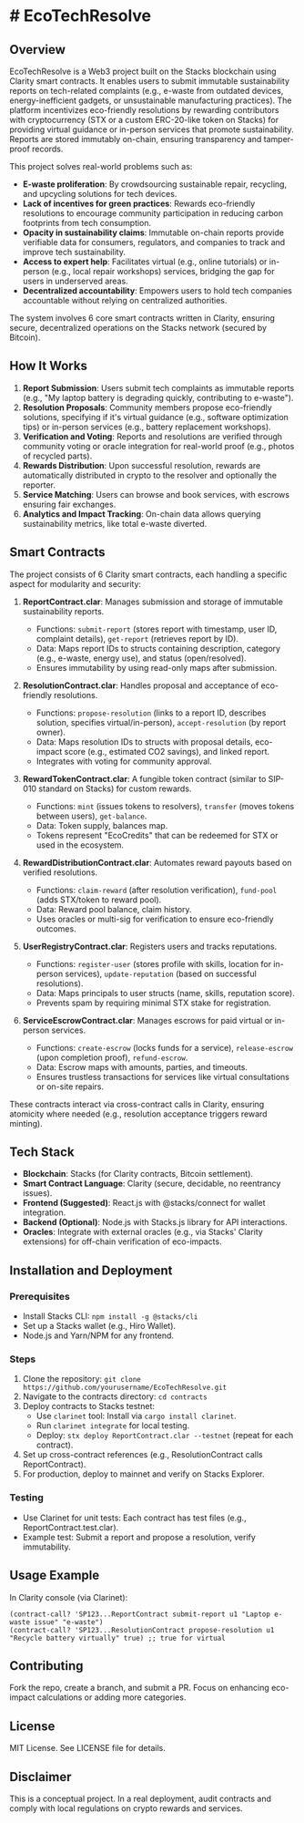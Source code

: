 # # EcoTechResolve

## Overview

EcoTechResolve is a Web3 project built on the Stacks blockchain using Clarity smart contracts. It enables users to submit immutable sustainability reports on tech-related complaints (e.g., e-waste from outdated devices, energy-inefficient gadgets, or unsustainable manufacturing practices). The platform incentivizes eco-friendly resolutions by rewarding contributors with cryptocurrency (STX or a custom ERC-20-like token on Stacks) for providing virtual guidance or in-person services that promote sustainability. Reports are stored immutably on-chain, ensuring transparency and tamper-proof records.

This project solves real-world problems such as:
- **E-waste proliferation**: By crowdsourcing sustainable repair, recycling, and upcycling solutions for tech devices.
- **Lack of incentives for green practices**: Rewards eco-friendly resolutions to encourage community participation in reducing carbon footprints from tech consumption.
- **Opacity in sustainability claims**: Immutable on-chain reports provide verifiable data for consumers, regulators, and companies to track and improve tech sustainability.
- **Access to expert help**: Facilitates virtual (e.g., online tutorials) or in-person (e.g., local repair workshops) services, bridging the gap for users in underserved areas.
- **Decentralized accountability**: Empowers users to hold tech companies accountable without relying on centralized authorities.

The system involves 6 core smart contracts written in Clarity, ensuring secure, decentralized operations on the Stacks network (secured by Bitcoin).

## How It Works

1. **Report Submission**: Users submit tech complaints as immutable reports (e.g., "My laptop battery is degrading quickly, contributing to e-waste").
2. **Resolution Proposals**: Community members propose eco-friendly solutions, specifying if it's virtual guidance (e.g., software optimization tips) or in-person services (e.g., battery replacement workshops).
3. **Verification and Voting**: Reports and resolutions are verified through community voting or oracle integration for real-world proof (e.g., photos of recycled parts).
4. **Rewards Distribution**: Upon successful resolution, rewards are automatically distributed in crypto to the resolver and optionally the reporter.
5. **Service Matching**: Users can browse and book services, with escrows ensuring fair exchanges.
6. **Analytics and Impact Tracking**: On-chain data allows querying sustainability metrics, like total e-waste diverted.

## Smart Contracts

The project consists of 6 Clarity smart contracts, each handling a specific aspect for modularity and security:

1. **ReportContract.clar**: Manages submission and storage of immutable sustainability reports.
   - Functions: `submit-report` (stores report with timestamp, user ID, complaint details), `get-report` (retrieves report by ID).
   - Data: Maps report IDs to structs containing description, category (e.g., e-waste, energy use), and status (open/resolved).
   - Ensures immutability by using read-only maps after submission.

2. **ResolutionContract.clar**: Handles proposal and acceptance of eco-friendly resolutions.
   - Functions: `propose-resolution` (links to a report ID, describes solution, specifies virtual/in-person), `accept-resolution` (by report owner).
   - Data: Maps resolution IDs to structs with proposal details, eco-impact score (e.g., estimated CO2 savings), and linked report.
   - Integrates with voting for community approval.

3. **RewardTokenContract.clar**: A fungible token contract (similar to SIP-010 standard on Stacks) for custom rewards.
   - Functions: `mint` (issues tokens to resolvers), `transfer` (moves tokens between users), `get-balance`.
   - Data: Token supply, balances map.
   - Tokens represent "EcoCredits" that can be redeemed for STX or used in the ecosystem.

4. **RewardDistributionContract.clar**: Automates reward payouts based on verified resolutions.
   - Functions: `claim-reward` (after resolution verification), `fund-pool` (adds STX/token to reward pool).
   - Data: Reward pool balance, claim history.
   - Uses oracles or multi-sig for verification to ensure eco-friendly outcomes.

5. **UserRegistryContract.clar**: Registers users and tracks reputations.
   - Functions: `register-user` (stores profile with skills, location for in-person services), `update-reputation` (based on successful resolutions).
   - Data: Maps principals to user structs (name, skills, reputation score).
   - Prevents spam by requiring minimal STX stake for registration.

6. **ServiceEscrowContract.clar**: Manages escrows for paid virtual or in-person services.
   - Functions: `create-escrow` (locks funds for a service), `release-escrow` (upon completion proof), `refund-escrow`.
   - Data: Escrow maps with amounts, parties, and timeouts.
   - Ensures trustless transactions for services like virtual consultations or on-site repairs.

These contracts interact via cross-contract calls in Clarity, ensuring atomicity where needed (e.g., resolution acceptance triggers reward minting).

## Tech Stack

- **Blockchain**: Stacks (for Clarity contracts, Bitcoin settlement).
- **Smart Contract Language**: Clarity (secure, decidable, no reentrancy issues).
- **Frontend (Suggested)**: React.js with @stacks/connect for wallet integration.
- **Backend (Optional)**: Node.js with Stacks.js library for API interactions.
- **Oracles**: Integrate with external oracles (e.g., via Stacks' Clarity extensions) for off-chain verification of eco-impacts.

## Installation and Deployment

### Prerequisites
- Install Stacks CLI: `npm install -g @stacks/cli`
- Set up a Stacks wallet (e.g., Hiro Wallet).
- Node.js and Yarn/NPM for any frontend.

### Steps
1. Clone the repository: `git clone https://github.com/yourusername/EcoTechResolve.git`
2. Navigate to the contracts directory: `cd contracts`
3. Deploy contracts to Stacks testnet:
   - Use `clarinet` tool: Install via `cargo install clarinet`.
   - Run `clarinet integrate` for local testing.
   - Deploy: `stx deploy ReportContract.clar --testnet` (repeat for each contract).
4. Set up cross-contract references (e.g., ResolutionContract calls ReportContract).
5. For production, deploy to mainnet and verify on Stacks Explorer.

### Testing
- Use Clarinet for unit tests: Each contract has test files (e.g., ReportContract.test.clar).
- Example test: Submit a report and propose a resolution, verify immutability.

## Usage Example

In Clarity console (via Clarinet):

```
(contract-call? 'SP123...ReportContract submit-report u1 "Laptop e-waste issue" "e-waste")
(contract-call? 'SP123...ResolutionContract propose-resolution u1 "Recycle battery virtually" true) ;; true for virtual
```

## Contributing

Fork the repo, create a branch, and submit a PR. Focus on enhancing eco-impact calculations or adding more categories.

## License

MIT License. See LICENSE file for details.

## Disclaimer

This is a conceptual project. In a real deployment, audit contracts and comply with local regulations on crypto rewards and services.
